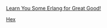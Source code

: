 
[Learn You Some Erlang for Great Good!](https://learnyousomeerlang.com/content)



[Hex](https://hex.pm/)
